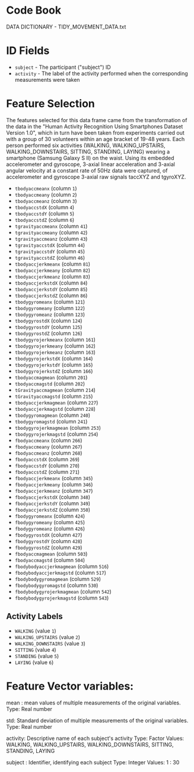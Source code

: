 # Code Book
DATA DICTIONARY - TIDY_MOVEMENT_DATA.txt

ID Fields
=================

* `subject` - The participant ("subject") ID
* `activity` - The label of the activity performed when the corresponding measurements were taken

Feature Selection 
=================

The features selected for this data frame came from the transformation of the data in the "Human Activity Recognition Using Smartphones Dataset Version 1.0", which in turn have been taken from experiments carried out with a group of 30 volunteers within an age bracket of 19-48 years. Each person performed six activities (WALKING, WALKING_UPSTAIRS, WALKING_DOWNSTAIRS, SITTING, STANDING, LAYING) wearing a smartphone (Samsung Galaxy S II) on the waist. Using its embedded accelerometer and gyroscope, 3-axial linear acceleration and 3-axial angular velocity at a constant rate of 50Hz data were captured, of accelerometer and gyroscope 3-axial raw signals taccXYZ and tgyroXYZ.

* `tbodyaccmeanx` (column `1`)
* `tbodyaccmeany` (column `2`)
* `tbodyaccmeanz` (column `3`)
* `tbodyaccstdX` (column `4`)
* `tbodyaccstdY` (column `5`)
* `tbodyaccstdZ` (column `6`)
* `tgravityaccmeanx` (column `41`)
* `tgravityaccmeany` (column `42`)
* `tgravityaccmeanz` (column `43`)
* `tgravityaccstdX` (column `44`)
* `tgravityaccstdY` (column `45`)
* `tgravityaccstdZ` (column `46`)
* `tbodyaccjerkmeanx` (column `81`)
* `tbodyaccjerkmeany` (column `82`)
* `tbodyaccjerkmeanz` (column `83`)
* `tbodyaccjerkstdX` (column `84`)
* `tbodyaccjerkstdY` (column `85`)
* `tbodyaccjerkstdZ` (column `86`)
* `tbodygyromeanx` (column `121`)
* `tbodygyromeany` (column `122`)
* `tbodygyromeanz` (column `123`)
* `tbodygyrostdX` (column `124`)
* `tbodygyrostdY` (column `125`)
* `tbodygyrostdZ` (column `126`)
* `tbodygyrojerkmeanx` (column `161`)
* `tbodygyrojerkmeany` (column `162`)
* `tbodygyrojerkmeanz` (column `163`)
* `tbodygyrojerkstdX` (column `164`)
* `tbodygyrojerkstdY` (column `165`)
* `tbodygyrojerkstdZ` (column `166`)
* `tbodyaccmagmean` (column `201`)
* `tbodyaccmagstd` (column `202`)
* `tGravityaccmagmean` (column `214`)
* `tGravityaccmagstd` (column `215`)
* `tbodyaccjerkmagmean` (column `227`)
* `tbodyaccjerkmagstd` (column `228`)
* `tbodygyromagmean` (column `240`)
* `tbodygyromagstd` (column `241`)
* `tbodygyrojerkmagmean` (column `253`)
* `tbodygyrojerkmagstd` (column `254`)
* `fbodyaccmeanx` (column `266`)
* `fbodyaccmeany` (column `267`)
* `fbodyaccmeanz` (column `268`)
* `fbodyaccstdX` (column `269`)
* `fbodyaccstdY` (column `270`)
* `fbodyaccstdZ` (column `271`)
* `fbodyaccjerkmeanx` (column `345`)
* `fbodyaccjerkmeany` (column `346`)
* `fbodyaccjerkmeanz` (column `347`)
* `fbodyaccjerkstdX` (column `348`)
* `fbodyaccjerkstdY` (column `349`)
* `fbodyaccjerkstdZ` (column `350`)
* `fbodygyromeanx` (column `424`)
* `fbodygyromeany` (column `425`)
* `fbodygyromeanz` (column `426`)
* `fbodygyrostdX` (column `427`)
* `fbodygyrostdY` (column `428`)
* `fbodygyrostdZ` (column `429`)
* `fbodyaccmagmean` (column `503`)
* `fbodyaccmagstd` (column `504`)
* `fbodybodyaccjerkmagmean` (column `516`)
* `fbodybodyaccjerkmagstd` (column `517`)
* `fbodybodygyromagmean` (column `529`)
* `fbodybodygyromagstd` (column `530`)
* `fbodybodygyrojerkmagmean` (column `542`)
* `fbodybodygyrojerkmagstd` (column `543`)

## Activity Labels

* `WALKING` (value `1`)
* `WALKING_UPSTAIRS` (value `2`)
* `WALKING_DOWNSTAIRS` (value `3`)
* `SITTING` (value `4`)
* `STANDING` (value `5`)
* `LAYING` (value `6`)


Feature Vector variables:
=========================

mean :         	mean values of multiple measurements of the 				original variables.
			Type: Real number
		
std: 		Standard deviation of multiple measurements 				of the original variables.
			Type: Real number

activity: 	Descriptive name of each subject's activity
			Type: 	Factor
			Values: 	WALKING, WALKING_UPSTAIRS,							WALKING_DOWNSTAIRS, SITTING, STANDING, 					LAYING

subject :	Identifier, identifying each subject
			Type: 	Integer
			Values: 	1 : 30